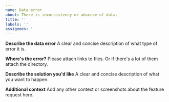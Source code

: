 ```yaml
---
name: Data error
about: There is inconsistency or absence of data.
title: ''
labels: ''
assignees: ''
---
```


**Describe the data error**
A clear and concise description of what type of error it is.

**Where's the error?**
Please attach links to files. Or if there's a lot of them attach the directory.

**Describe the solution you'd like**
A clear and concise description of what you want to happen.

**Additional context**
Add any other context or screenshots about the feature request here.
